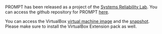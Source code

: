 PROMPT has been released as a project of the [Systems Reliability Lab](https://github.com/sysrel). You can access 
the github repository for PROMPT [here](https://github.com/sysrel/PROMPT).

You can access the VirtualBox [virtual machine image](https://drive.google.com/file/d/1bjLJ_HVCWBuQQC_6BNER3oiwEkXJGIHR/view?usp=sharing) 
and the [snapshot](https://drive.google.com/drive/folders/1jVeyDxBiv90Qds9Sfo2B7AUU5IWM-aoV?usp=sharing). 
Please make sure to install the VirtualBox Extension pack as well.
